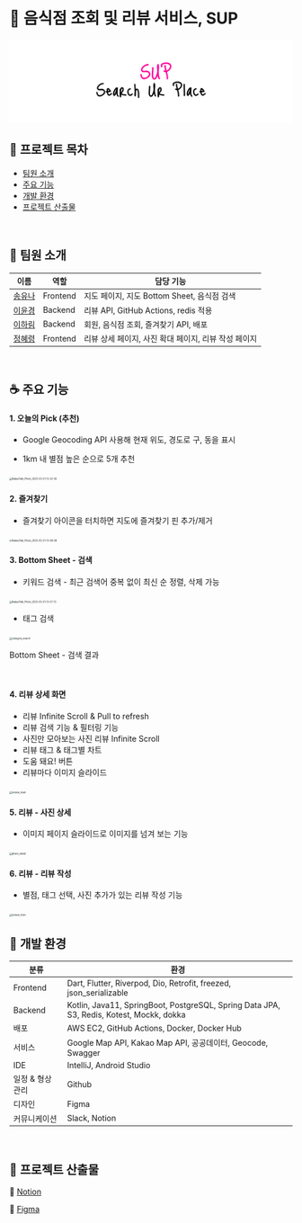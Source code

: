 # 🥘 음식점 조회 및 리뷰 서비스, SUP 

![banner](./README.assets/banner.png)

## 🥨 프로젝트 목차

- [팀원 소개](https://github.com/svc-proto-dev-internship/UPLUS_SUP/blob/dev/README.md#-%ED%8C%80%EC%9B%90-%EC%86%8C%EA%B0%9C)
- [주요 기능](https://github.com/svc-proto-dev-internship/UPLUS_SUP/blob/dev/README.md#-%EA%B0%9C%EB%B0%9C-%ED%99%98%EA%B2%BD)
- [개발 환경](https://github.com/svc-proto-dev-internship/UPLUS_SUP/blob/dev/README.md#-%EA%B0%9C%EB%B0%9C-%ED%99%98%EA%B2%BD)
- [프로젝트 산출물](https://github.com/svc-proto-dev-internship/UPLUS_SUP/blob/dev/README.md#-%EA%B0%9C%EB%B0%9C-%ED%99%98%EA%B2%BD)

<br>

## 🍰 팀원 소개

| 이름                                    | 역할     | 담당 기능                                            |
| --------------------------------------- | -------- | ---------------------------------------------------- |
| [송유나](https://github.com/YunaSong97) | Frontend | 지도 페이지, 지도 Bottom Sheet, 음식점 검색          |
| [이윤경](https://github.com/yxxnkxx)    | Backend  | 리뷰 API, GitHub Actions, redis 적용                 |
| [이하림](https://github.com/2harim)     | Backend  | 회원, 음식점 조회, 즐겨찾기 API, 배포                |
| [정혜령](https://github.com/lettersto)  | Frontend | 리뷰 상세 페이지, 사진 확대 페이지, 리뷰 작성 페이지 |

<br>

## ☕️ 주요 기능

#### 1. 오늘의 Pick (추천)

- Google Geocoding API 사용해 현재 위도, 경도로 구, 동을 표시

- 1km 내 별점 높은 순으로 5개 추천

<img src="./README.assets/KakaoTalk_Photo_2023-03-21-13-32-36.gif" alt="KakaoTalk_Photo_2023-03-21-13-32-36" style="zoom:30%;" width="200" />

<br>

#### 2. 즐겨찾기

- 즐겨찾기 아이콘을 터치하면 지도에 즐겨찾기 핀 추가/제거

<img src="./README.assets/KakaoTalk_Photo_2023-03-21-13-08-08.gif" alt="KakaoTalk_Photo_2023-03-21-13-08-08" style="zoom:30%;" width="200"  />

<br>

#### 3. Bottom Sheet - 검색

- 키워드 검색 - 최근 검색어 중복 없이 최신 순 정렬, 삭제 가능

<img src="./README.assets/KakaoTalk_Photo_2023-03-21-13-57-13.gif" alt="KakaoTalk_Photo_2023-03-21-13-57-13" style="zoom:30%;" width="200" />

- 태그 검색

<img src="./README.assets/category_search.gif" alt="category_search" style="zoom:30%;" width="200" />

Bottom Sheet - 검색 결과

<br>

#### 4. 리뷰 상세 화면

- 리뷰 Infinite Scroll & Pull to refresh
- 리뷰 검색 기능 & 필터링 기능
- 사진만 모아보는 사진 리뷰 Infinite Scroll
- 리뷰 태그 & 태그별 차트
- 도움 돼요! 버튼
- 리뷰마다 이미지 슬라이드

<img src="./README.assets/review_main.gif" alt="review_main" style="zoom:30%;" width="200" />

<br>

#### 5. 리뷰 - 사진 상세

- 이미지 페이지 슬라이드로 이미지를 넘겨 보는 기능

<img src="./README.assets/photo_detail.gif" alt="photo_detail" style="zoom:30%;" width="200" />

<br>

#### 6. 리뷰 - 리뷰 작성

- 별점, 태그 선택, 사진 추가가 있는 리뷰 작성 기능

<img src="./README.assets/review_form.gif" alt="review_form" style="zoom:30%;" width="200" />

<br>

## 🍮 개발 환경

| 분류             | 환경                                                         |
| ---------------- | ------------------------------------------------------------ |
| Frontend         | Dart, Flutter, Riverpod, Dio, Retrofit, freezed, json_serializable |
| Backend          | Kotlin, Java11, SpringBoot, PostgreSQL, Spring Data JPA, S3, Redis, Kotest, Mockk, dokka |
| 배포             | AWS EC2, GitHub Actions, Docker, Docker Hub                  |
| 서비스           | Google Map API, Kakao Map API, 공공데이터, Geocode, Swagger  |
| IDE              | IntelliJ, Android Studio                                     |
| 일정 & 형상 관리 | Github                                                       |
| 디자인           | Figma                                                        |
| 커뮤니케이션     | Slack, Notion                                                |

<br>

## 🥗 프로젝트 산출물

🍉 [Notion](https://www.notion.so/lettersto/SUP-Search-Ur-Place-2bc2462b73864f21b8feb3644d92c953) 

🍒 [Figma](https://www.figma.com/file/xXjjsZUiRMj1Dx8ysvdtwN/SUP?node-id=0%3A1&t=96zryubxvThEfN11-1)

<br>
